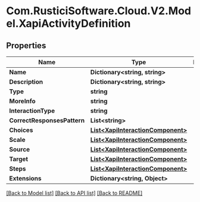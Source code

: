 # Com.RusticiSoftware.Cloud.V2.Model.XapiActivityDefinition
## Properties

Name | Type | Description | Notes
------------ | ------------- | ------------- | -------------
**Name** | **Dictionary&lt;string, string&gt;** |  | [optional] 
**Description** | **Dictionary&lt;string, string&gt;** |  | [optional] 
**Type** | **string** |  | [optional] 
**MoreInfo** | **string** |  | [optional] 
**InteractionType** | **string** |  | [optional] 
**CorrectResponsesPattern** | **List&lt;string&gt;** |  | [optional] 
**Choices** | [**List&lt;XapiInteractionComponent&gt;**](XapiInteractionComponent.md) |  | [optional] 
**Scale** | [**List&lt;XapiInteractionComponent&gt;**](XapiInteractionComponent.md) |  | [optional] 
**Source** | [**List&lt;XapiInteractionComponent&gt;**](XapiInteractionComponent.md) |  | [optional] 
**Target** | [**List&lt;XapiInteractionComponent&gt;**](XapiInteractionComponent.md) |  | [optional] 
**Steps** | [**List&lt;XapiInteractionComponent&gt;**](XapiInteractionComponent.md) |  | [optional] 
**Extensions** | **Dictionary&lt;string, Object&gt;** |  | [optional] 

[[Back to Model list]](../README.md#documentation-for-models) [[Back to API list]](../README.md#documentation-for-api-endpoints) [[Back to README]](../README.md)

